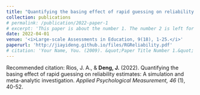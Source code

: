```yaml
---
title: "Quantifying the basing effect of rapid guessing on reliability estimates: A simulation and meta-analytic investigation"
collection: publications
# permalink: /publication/2022-paper-1
# excerpt: 'This paper is about the number 1. The number 2 is left for future work.'
date: 2022-04-01
venue: '<i>Large-scale Assessments in Education, 9(18), 1-25.</i>'
paperurl: 'http://jiayideng.github.io/files/RGReliability.pdf'
# citation: 'Your Name, You. (2009). &quot;Paper Title Number 1.&quot; <i>Applied Psychological Measurement.</i>.'
---
```


Recommended citation: Rios, J. A., & **Deng, J.** (2022). Quantifying the basing effect of rapid guessing on reliability estimates: A simulation and meta-analytic investigation. <i>Applied Psychological Measurement, 46</i> (1), 40-52.